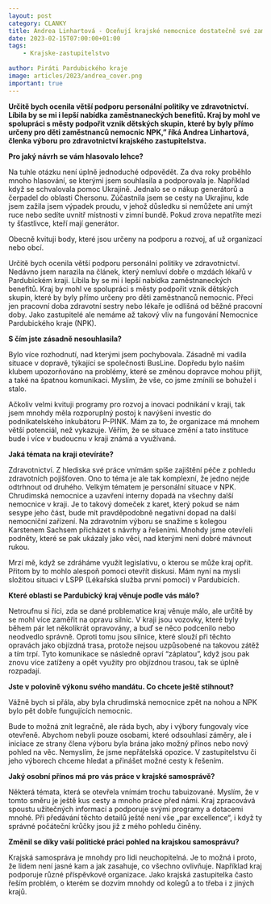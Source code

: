 ```yaml
---
layout: post
category: CLANKY
title: Andrea Linhartová - Oceňují krajské nemocnice dostatečně své zaměstnance
date: 2023-02-15T07:00:00+01:00
tags: 
    - Krajske-zastupitelstvo
    
author: Piráti Pardubického kraje
image: articles/2023/andrea_cover.png
important: true
---
```



**Určitě bych ocenila větší podporu personální politiky ve zdravotnictví. Líbila by se mi i lepší nabídka zaměstnaneckých benefitů. Kraj by mohl ve spolupráci s městy podpořit vznik dětských skupin, které by byly přímo určeny pro děti zaměstnanců nemocnic NPK,” říká Andrea Linhartová, členka výboru pro zdravotnictví krajského zastupitelstva.**

  

**Pro jaký návrh se vám hlasovalo lehce?**

Na tuhle otázku není úplně jednoduché odpovědět. Za dva roky proběhlo mnoho hlasování, se kterými jsem souhlasila a podporovala je. Například když se schvalovala pomoc Ukrajině. Jednalo se o nákup generátorů a čerpadel do oblasti Chersonu. Zúčastnila jsem se cesty na Ukrajinu, kde jsem zažila jsem výpadek proudu, v jehož důsledku si nemůžete ani umýt ruce nebo sedíte uvnitř místnosti v zimní bundě. Pokud zrova nepatříte mezi ty šťastlivce, kteří mají generátor.

Obecně kvituji body, které jsou určeny na podporu a rozvoj, ať už organizací nebo obcí.

  

Určitě bych ocenila větší podporu personální politiky ve zdravotnictví. Nedávno jsem narazila na článek, který nemluví dobře o mzdách lékařů v Pardubickém kraji. Líbila by se mi i lepší nabídka zaměstnaneckých benefitů. Kraj by mohl ve spolupráci s městy podpořit vznik dětských skupin, které by byly přímo určeny pro děti zaměstnanců nemocnic. Přeci jen pracovní doba zdravotní sestry nebo lékaře je odlišná od běžné pracovní doby. Jako zastupitelé ale nemáme až takový vliv na fungování Nemocnice Pardubického kraje (NPK).

  

**S čím jste zásadně nesouhlasila?**

Bylo více rozhodnutí, nad kterými jsem pochybovala. Zásadně mi vadila situace v dopravě, týkající se společnosti BusLine. Dopředu bylo naším klubem upozorňováno na problémy, které se změnou dopravce mohou přijít, a také na špatnou komunikaci. Myslím, že vše, co jsme zmínili se bohužel i stalo.

  

Ačkoliv velmi kvituji programy pro rozvoj a inovaci podnikání v kraji, tak jsem mnohdy měla rozporuplný postoj k navýšení investic do podnikatelského inkubátoru P-PINK. Mám za to, že organizace má mnohem větší potenciál, než vykazuje. Věřím, že se situace změní a tato instituce bude i více v budoucnu v kraji známá a využívaná.

  

**Jaká témata na kraji otevíráte?**

Zdravotnictví. Z hlediska své práce vnímám spíše zajištění péče z pohledu zdravotních pojišťoven. Ono to téma je ale tak komplexní, že jedno nejde odtrhnout od druhého. Velkým tématem je personální situace v NPK. Chrudimská nemocnice a uzavření interny dopadá na všechny další nemocnice v kraji. Je to takový domeček z karet, který pokud se nám sesype jeho část, bude mít pravděpodobně negativní dopad na další nemocniční zařízení. Na zdravotním výboru se snažíme s kolegou Karstenem Sachsem přicházet s návrhy a řešeními. Mnohdy jsme otevřeli podněty, které se pak ukázaly jako věci, nad kterými není dobré mávnout rukou.

  

Mrzí mě, když se zdráháme využít legislativu, o kterou se může kraj opřít. Přitom by to mohlo alespoň pomoci otevřít diskusi. Mám nyní na mysli složitou situaci v LSPP (Lékařská služba první pomoci) v Pardubicích.


**Které oblasti se Pardubický kraj věnuje podle vás málo?**

Netroufnu si říci, zda se dané problematice kraj věnuje málo, ale určitě by se mohl více zaměřit na opravu silnic. V kraji jsou vozovky, které byly během pár let několikrát opravovány, a buď se něco podcenilo nebo neodvedlo správně. Oproti tomu jsou silnice, které slouží při těchto opravách jako objízdná trasa, protože nejsou uzpůsobené na takovou zátěž a tím trpí. Tyto komunikace se následně opraví “záplatou”, když jsou pak znovu více zatíženy a opět využity pro objízdnou trasou, tak se úplně rozpadají.

  

**Jste v polovině výkonu svého mandátu. Co chcete ještě stihnout?**

Vážně bych si přála, aby byla chrudimská nemocnice zpět na nohou a NPK bylo pět dobře fungujících nemocnic.

  

Bude to možná znít legračně, ale ráda bych, aby i výbory fungovaly více otevřeně. Abychom nebyli pouze osobami, které odsouhlasí záměry, ale i iniciace ze strany člena výboru byla brána jako možný přínos nebo nový pohled na věc. Nemyslím, že jsme nepřátelská opozice. V zastupitelstvu či jeho výborech chceme hledat a přinášet možné cesty k řešením.


**Jaký osobní přínos má pro vás práce v krajské samosprávě?**

Některá témata, která se otevřela vnímám trochu tabuizované. Myslím, že v tomto směru je ještě kus cesty a mnoho práce před námi. Kraj zpracovává spoustu užitečných informací a podporuje svými programy a dotacemi mnohé. Při předávání těchto detailů ještě není vše „par excellence“, i když ty správné počáteční krůčky jsou již z mého pohledu činěny.

  

**Změnil se díky vaší politické práci pohled na krajskou samosprávu?**

Krajská samospráva je mnohdy pro lidi neuchopitelná. Je to možná i proto, že lidem není jasné kam a jak zasahuje, co všechno ovlivňuje. Například kraj podporuje různé příspěvkové organizace. Jako krajská zastupitelka často řeším problém, o kterém se dozvím mnohdy od kolegů a to třeba i z jiných krajů.

